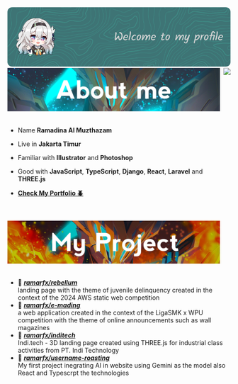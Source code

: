 <img src="./assets/firefly-header.png">
<div style="">

    
  <div style="">

    
  <img src="./assets/sam-aboutme.jpg" width="480">

  <img src="https://github-readme-stats.vercel.app/api/top-langs/?username=ramarfx&layout=pie&hide_border=true&langs_count=5&theme=transparent&title_color=539BF5&text_color=ADBAC7&text_bold=true" align=right />
  <br>
  <br>



  - Name **Ramadina Al Muzthazam**
  
  - Live in **Jakarta Timur**
  
  - Familiar with **Illustrator** and **Photoshop**
  
  - Good with **JavaScript**, **TypeScript**, **Django**, **React**, **Laravel** and **THREE.js**

  - [**Check My Portfolio 🪲**](https://ramarfx.vercel.app)
  
  <br>
  <br>


  <img src="./assets/sam-project.jpg" width="480">
  <br>
  <br>

  - 📗 [***ramarfx/rebellum***](https://github.com/ramarfx/rebellum) <br/>
  landing page with the theme of juvenile delinquency created in the context of the 2024 AWS static web competition
  - 📘 [***ramarfx/e-mading***](https://github.com/ramarfx/e-mading) <br/>
  a web application created in the context of the LigaSMK x WPU competition with the theme of online announcements such as wall magazines
- 📙 [***ramarfx/inditech***](https://indi.tech) <br/>
  Indi.tech - 3D landing page created using THREE.js for industrial class activities from PT. Indi Technology
- 📙 [***ramarfx/username-roasting***](https://username-roasting.vercel.app) <br/>
  My first project inegrating AI in website using Gemini as the model also React and Typescrpt the technologies
  </div>
</div>
